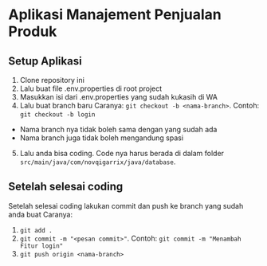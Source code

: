 # Aplikasi Manajement Penjualan Produk

## Setup Aplikasi

1. Clone repository ini
2. Lalu buat file .env.properties di root project
3. Masukkan isi dari .env.properties yang sudah kukasih di WA
4. Lalu buat branch baru Caranya: `git checkout -b <nama-branch>`. Contoh: `git checkout -b login`

- Nama branch nya tidak boleh sama dengan yang sudah ada
- Nama branch juga tidak boleh mengandung spasi

5. Lalu anda bisa coding. Code nya harus berada di dalam folder `src/main/java/com/novqigarrix/java/database`.

## Setelah selesai coding

Setelah selesai coding lakukan commit dan push ke branch yang sudah anda buat Caranya:

1. `git add .`
2. `git commit -m "<pesan commit>"`. Contoh: `git commit -m "Menambah Fitur login"`
3. `git push origin <nama-branch>`
